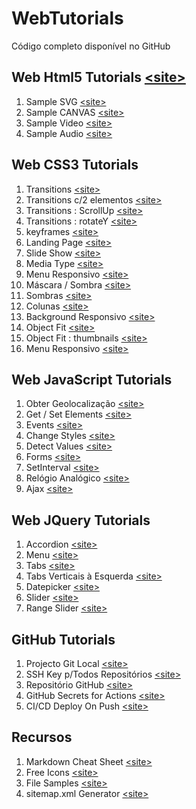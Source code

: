 # WebTutorials

Código completo disponível no GitHub

## Web Html5 Tutorials [&lt;site&gt;](http://paulomatos.stepinportugal.com/WebTutorials/index.html#html5)

1. Sample SVG [&lt;site&gt;](http://paulomatos.stepinportugal.com/WebTutorials/html5/01_SVG.html)
2. Sample CANVAS [&lt;site&gt;](http://paulomatos.stepinportugal.com/WebTutorials/html5/02_CANVAS.html)
3. Sample Video [&lt;site&gt;](http://paulomatos.stepinportugal.com/WebTutorials/html5/04_Video.html)
4. Sample Audio [&lt;site&gt;](http://paulomatos.stepinportugal.com/WebTutorials/html5/05_Audio.html)

## Web CSS3 Tutorials

1. Transitions [&lt;site&gt;](http://paulomatos.stepinportugal.com/WebTutorials/css3/01_transitions.html)
2. Transitions c/2 elementos [&lt;site&gt;](http://paulomatos.stepinportugal.com/WebTutorials/css3/02_transitions2Elements.html)
3. Transitions : ScrollUp [&lt;site&gt;](http://paulomatos.stepinportugal.com/WebTutorials/css3/03_transitions_scrollUp.html)
4. Transitions : rotateY [&lt;site&gt;](http://paulomatos.stepinportugal.com/WebTutorials/css3/01a_transitions.html)
5. keyframes [&lt;site&gt;](http://paulomatos.stepinportugal.com/WebTutorials/css3/05_keyframes.html)
6. Landing Page [&lt;site&gt;](http://paulomatos.stepinportugal.com/WebTutorials/css3/06_landingPage.html)
7. Slide Show [&lt;site&gt;](http://paulomatos.stepinportugal.com/WebTutorials/css3/07_SlideShow.html)
8. Media Type [&lt;site&gt;](http://paulomatos.stepinportugal.com/WebTutorials/css3/08_MediaTypes/)
9. Menu Responsivo [&lt;site&gt;](http://paulomatos.stepinportugal.com/WebTutorials/css3/08_MediaTypes/IndexNav.html)
10. Máscara / Sombra [&lt;site&gt;](http://paulomatos.stepinportugal.com/WebTutorials/css3/09_mascara.html)
11. Sombras [&lt;site&gt;](http://paulomatos.stepinportugal.com/WebTutorials/css3/10_sombras.html)
12. Colunas [&lt;site&gt;](http://paulomatos.stepinportugal.com/WebTutorials/css3/11_colunas.html)
13. Background Responsivo [&lt;site&gt;](http://paulomatos.stepinportugal.com/WebTutorials/css3/12_BackgroundResponsivo/)
14. Object Fit [&lt;site&gt;](http://paulomatos.stepinportugal.com/WebTutorials/css3/13_ObjectFit/)
15. Object Fit : thumbnails [&lt;site&gt;](http://paulomatos.stepinportugal.com/WebTutorials/css3/13_ObjectFit/thumbnails.html)
16. Menu Responsivo [&lt;site&gt;](http://paulomatos.stepinportugal.com/WebTutorials/css3/14_Menu/)

## Web JavaScript Tutorials

1. Obter Geolocalização [&lt;site&gt;](http://paulomatos.stepinportugal.com/WebTutorials/JavaScript/00_obter_geolocalizacao.html)
2. Get / Set Elements [&lt;site&gt;](http://paulomatos.stepinportugal.com/WebTutorials/JavaScript/01_GetSetElement.html)
3. Events [&lt;site&gt;](http://paulomatos.stepinportugal.com/WebTutorials/JavaScript/02_Eventos.html)
4. Change Styles [&lt;site&gt;](http://paulomatos.stepinportugal.com/WebTutorials/JavaScript/03_ChangeStyle.html)
5. Detect Values [&lt;site&gt;](http://paulomatos.stepinportugal.com/WebTutorials/JavaScript/04_DetectValues.html)
6. Forms [&lt;site&gt;](http://paulomatos.stepinportugal.com/WebTutorials/JavaScript/05_Forms.html)
7. SetInterval [&lt;site&gt;](http://paulomatos.stepinportugal.com/WebTutorials/JavaScript/06_SetInterval.html)
8. Relógio Analógico [&lt;site&gt;](http://paulomatos.stepinportugal.com/WebTutorials/JavaScript/07_RelogioAnalogico.html)
9. Ajax [&lt;site&gt;](http://paulomatos.stepinportugal.com/WebTutorials/JavaScript/08_Ajax.html)

## Web JQuery Tutorials

1. Accordion [&lt;site&gt;](http://paulomatos.stepinportugal.com/WebTutorials/JQuery/01_jQuery_UI.html#accordion)
2. Menu [&lt;site&gt;](http://paulomatos.stepinportugal.com/WebTutorials/JQuery/01_jQuery_UI.html#menu)
3. Tabs [&lt;site&gt;](http://paulomatos.stepinportugal.com/WebTutorials/JQuery/01_jQuery_UI.html#tabs)
4. Tabs Verticais à Esquerda [&lt;site&gt;](http://paulomatos.stepinportugal.com/WebTutorials/JQuery/01_jQuery_UI.html#vtabs)
5. Datepicker [&lt;site&gt;](http://paulomatos.stepinportugal.com/WebTutorials/JQuery/01_jQuery_UI.html#datepicker)
6. Slider [&lt;site&gt;](http://paulomatos.stepinportugal.com/WebTutorials/JQuery/01_jQuery_UI.html#slider)
7. Range Slider [&lt;site&gt;](http://paulomatos.stepinportugal.com/WebTutorials/JQuery/01_jQuery_UI.html#rangeslider)

## GitHub Tutorials

1. Projecto Git Local [&lt;site&gt;](http://paulomatos.stepinportugal.com/WebTutorials/github/)
2. SSH Key p/Todos Repositórios [&lt;site&gt;](http://paulomatos.stepinportugal.com/WebTutorials/github/02_sshkey.html)
3. Repositório GitHub [&lt;site&gt;](http://paulomatos.stepinportugal.com/WebTutorials/github/03_githubrepo.html)
4. GitHub Secrets for Actions [&lt;site&gt;](http://paulomatos.stepinportugal.com/WebTutorials/github/04_secrets.html)
5. CI/CD Deploy On Push [&lt;site&gt;](http://paulomatos.stepinportugal.com/WebTutorials/github/05_DeployOnPush.html)

## Recursos

1. Markdown Cheat Sheet [&lt;site&gt;](https://www.markdownguide.org/cheat-sheet/)
2. Free Icons [&lt;site&gt;](https://www.iconfinder.com/search/icons?family=free-icons-14&price=free)
3. File Samples [&lt;site&gt;](https://filesamples.com/)
4. sitemap.xml Generator [&lt;site&gt;](https://www.xml-sitemaps.com/)
